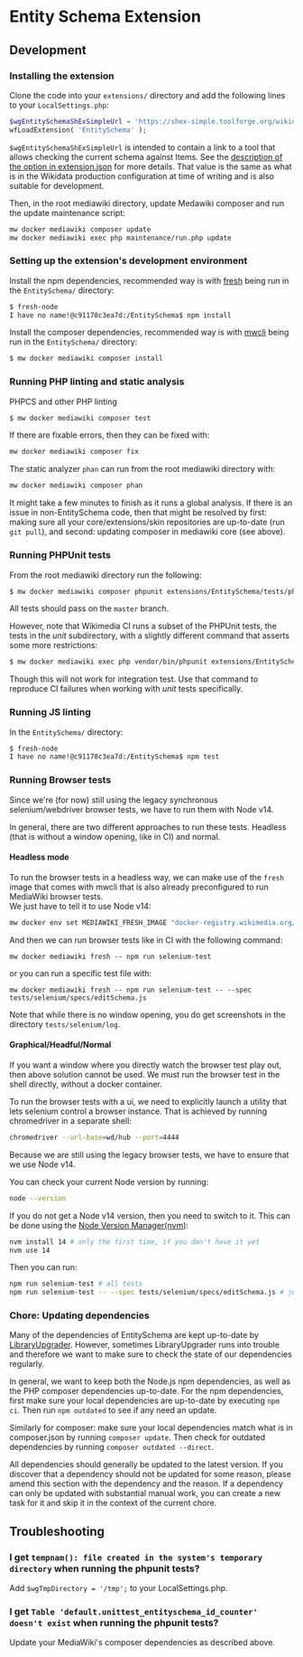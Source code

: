 # Entity Schema Extension

## Development

### Installing the extension
Clone the code into your `extensions/` directory and add the following lines to your `LocalSettings.php`:
```php
$wgEntitySchemaShExSimpleUrl = 'https://shex-simple.toolforge.org/wikidata/packages/shex-webapp/doc/shex-simple.html?data=Endpoint:%20https://query.wikidata.org/sparql&hideData&manifest=[]&textMapIsSparqlQuery';
wfLoadExtension( 'EntitySchema' );
```
`$wgEntitySchemaShExSimpleUrl` is intended to contain a link to a tool that allows checking the current schema against Items.
See the [description of the option in extension.json](https://gerrit.wikimedia.org/r/plugins/gitiles/mediawiki/extensions/EntitySchema/+/ea8b17df26e6ab3499f953faf8e0fa3b5197de81/extension.json#81) for more details.
That value is the same as what is in the Wikidata production configuration at time of writing and is also suitable for development.

Then, in the root mediawiki directory, update Medawiki composer and run the update maintenance script:
```bash
mw docker mediawiki composer update
mw docker mediawiki exec php maintenance/run.php update
```

### Setting up the extension's development environment

Install the npm dependencies, recommended way is with [fresh](https://github.com/wikimedia/fresh) being run in the `EntitySchema/` directory:
```bash
$ fresh-node
I have no name!@c91178c3ea7d:/EntitySchema$ npm install
```

Install the composer dependencies, recommended way is with [mwcli](https://www.mediawiki.org/wiki/Cli) being run in the `EntitySchema/` directory:

```bash
$ mw docker mediawiki composer install
```

### Running PHP linting and static analysis

PHPCS and other PHP linting
```bash
$ mw docker mediawiki composer test
```

If there are fixable errors, then they can be fixed with:

```bash
mw docker mediawiki composer fix
```

The static analyzer `phan` can run from the root mediawiki directory with:

```bash
mw docker mediawiki composer phan
```
It might take a few minutes to finish as it runs a global analysis.
If there is an issue in non-EntitySchema code, then that might be resolved by
first: making sure all your core/extensions/skin repositories are up-to-date (run `git pull`), and
second: updating composer in mediawiki core (see above).


### Running PHPUnit tests

From the root mediawiki directory run the following:

```bash
$ mw docker mediawiki composer phpunit extensions/EntitySchema/tests/phpunit/
```

All tests should pass on the `master` branch.

However, note that Wikimedia CI runs a subset of the PHPUnit tests, the tests in the _unit_ subdirectory,
with a slightly different command that asserts some more restrictions:

```bash
$ mw docker mediawiki exec php vendor/bin/phpunit extensions/EntitySchema/tests/phpunit/unit/
```

Though this will not work for integration test.
Use that command to reproduce CI failures when working with _unit_ tests specifically.

### Running JS linting

In the `EntitySchema/` directory:
```bash
$ fresh-node
I have no name!@c91178c3ea7d:/EntitySchema$ npm test
```

### Running Browser tests

Since we're (for now) still using the legacy synchronous selenium/webdriver browser tests,
we have to run them with Node v14.

In general, there are two different approaches to run these tests.
Headless (that is without a window opening, like in CI) and normal.

#### Headless mode

To run the browser tests in a headless way, we can make use of the `fresh` image that comes with mwcli that is also
already preconfigured to run MediaWiki browser tests. \
We just have to tell it to use Node v14:

```bash
mw docker env set MEDIAWIKI_FRESH_IMAGE "docker-registry.wikimedia.org/releng/node14-test-browser"
```

And then we can run browser tests like in CI with the following command:

```
mw docker mediawiki fresh -- npm run selenium-test
```

or you can run a specific test file with:

```
mw docker mediawiki fresh -- npm run selenium-test -- --spec tests/selenium/specs/editSchema.js
```

Note that while there is no window opening, you do get screenshots in the directory `tests/selenium/log`.

#### Graphical/Headful/Normal

If you want a window where you directly watch the browser test play out, then above solution cannot be used.
We must run the browser test in the shell directly, without a docker container.

To run the browser tests with a ui, we need to explicitly launch a utility that lets selenium control a browser instance.
That is achieved by running chromedriver in a separate shell:

```bash
chromedriver --url-base=wd/hub --port=4444
```

Because we are still using the legacy browser tests, we have to ensure that we use Node v14.

You can check your current Node version by running:
```bash
node --version
```
If you do not get a Node v14 version, then you need to switch to it.
This can be done using the [Node Version Manager(nvm)](https://github.com/nvm-sh/nvm):

```bash
nvm install 14 # only the first time, if you don't have it yet
nvm use 14
```
Then you can run:

```bash
npm run selenium-test # all tests
npm run selenium-test -- --spec tests/selenium/specs/editSchema.js # just a single test
```

### Chore: Updating dependencies

Many of the dependencies of EntitySchema are kept up-to-date by [LibraryUpgrader](https://www.mediawiki.org/wiki/Libraryupgrader).
However, sometimes LibraryUpgrader runs into trouble and therefore we want to make sure to check the state of our dependencies regularly.

In general, we want to keep both the Node.js npm dependencies, as well as the PHP composer dependencies up-to-date.
For the npm dependencies, first make sure your local dependencies are up-to-date by executing `npm ci`.
Then run `npm outdated` to see if any need an update.

Similarly for composer: make sure your local dependencies match what is in composer.json by running `composer update`.
Then check for outdated dependencies by running `composer outdated --direct`.

All dependencies should generally be updated to the latest version.
If you discover that a dependency should not be updated for some reason, please amend this section with the dependency and the reason.
If a dependency can only be updated with substantial manual work, you can create a new task for it and skip it in the context of the current chore.

## Troubleshooting

### I get `tempnam(): file created in the system's temporary directory` when running the phpunit tests?

Add `$wgTmpDirectory = '/tmp';` to your LocalSettings.php.

### I get `Table 'default.unittest_entityschema_id_counter' doesn't exist` when running the phpunit tests?

Update your MediaWiki's composer dependencies as described above.
